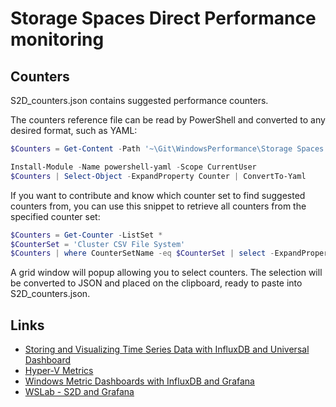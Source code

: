 # Storage Spaces Direct Performance monitoring

## Counters

S2D_counters.json contains suggested performance counters.

The counters reference file can be read by PowerShell and converted to any desired format, such as YAML:

```powershell
$Counters = Get-Content -Path '~\Git\WindowsPerformance\Storage Spaces Direct\Performance counters\S2D_counters.json' | ConvertFrom-Json

Install-Module -Name powershell-yaml -Scope CurrentUser
$Counters | Select-Object -ExpandProperty Counter | ConvertTo-Yaml
```

If you want to contribute and know which counter set to find suggested counters from, you can use this snippet to retrieve all counters from the specified counter set:

```powershell
$Counters = Get-Counter -ListSet *
$CounterSet = 'Cluster CSV File System'
$Counters | where CounterSetName -eq $CounterSet | select -ExpandProperty Paths | select @{n='Counter';e={$_}},@{n='Suggested threshold';e={}},@{n='Comment';e={}} | Out-GridView -PassThru | ConvertTo-Json | clip
```

A grid window will popup allowing you to select counters. The selection will be converted to JSON and placed on the clipboard, ready to paste into S2D_counters.json.

## Links

- [Storing and Visualizing Time Series Data with InfluxDB and Universal Dashboard](https://poshtools.com/2018/12/06/storing-and-visualizing-time-series-data-with-influxdb-and-universal-dashboard/)
- [Hyper-V Metrics](https://grafana.com/dashboards/2618)
- [Windows Metric Dashboards with InfluxDB and Grafana](https://hodgkins.io/windows-metric-dashboards-with-influxdb-and-grafana)
- [WSLab - S2D and Grafana](https://github.com/Microsoft/WSLab/tree/master/Scenarios/S2D%20and%20Grafana)